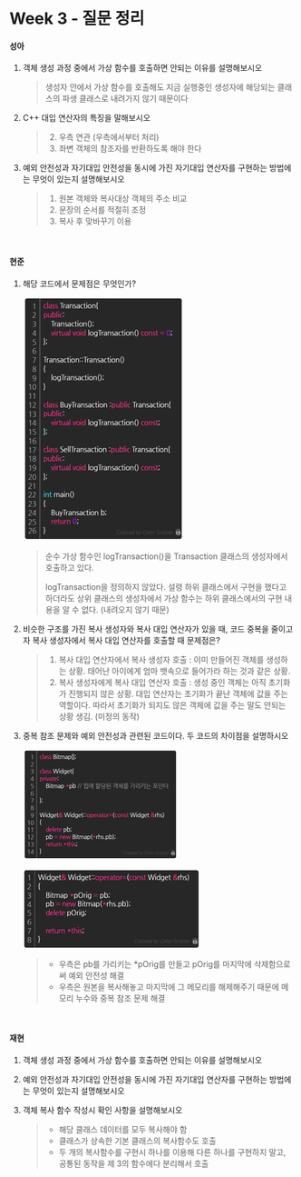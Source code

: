 # Week 3 - 질문 정리

#### 성아

1. 객체 생성 과정 중에서 가상 함수를 호출하면 안되는 이유를 설명해보시오

   > 생성자 안에서 가상 함수를 호출해도 지금 실행중인 생성자에 해당되는 클래스의 파생 클래스로 내려가지 않기 때문이다

2. C++ 대입 연산자의 특징을 말해보시오

   > 2. 우측 연관 (우측에서부터 처리)
   > 2. 좌변 객체의 참조자를 반환하도록 해야 한다
   
3. 예외 안전성과 자기대입 안전성을 동시에 가진 자기대입 연산자를 구현하는 방법에는 무엇이 있는지 설명해보시오

   > 1. 원본 객체와 복사대상 객체의 주소 비교
   > 2. 문장의 순서를 적절히 조정
   > 3. 복사 후 맞바꾸기 이용

<br>

#### 현준

1. 해당 코드에서 문제점은 무엇인가?

   ![pic1](https://github.com/seongahpark/CPPBookStudy/blob/main/Effective_CPP/Week03/pic1.png)
   
   >순수 가상 함수인 logTransaction()을 Transaction 클래스의 생성자에서 호출하고 있다.
   >
   >logTransaction을 정의하지 않았다. 설령 하위 클래스에서 구현을 했다고 하더라도 상위 클래스의 생성자에서 가상 함수는 하위 클래스에서의 구현 내용을 알 수 없다. (내려오지 않기 때문)
   
2. 비슷한 구조를 가진 복사 생성자와 복사 대입 연산자가 있을 때, 코드 중복을 줄이고자 복사 생성자에서 복사 대입 연산자를 호출할 때 문제점은?

   > 1. 복사 대입 연산자에서 복사 생성자 호출 : 이미 만들어진 객체를 생성하는 상황. 태어난 아이에게 엄마 뱃속으로 들어가라 하는 것과 같은 상황.
   > 2. 복사 생성자에게 복사 대입 연산자 호출 : 생성 중인 객체는 아직 초기화가 진행되지 않은 상황. 대입 연산자는 초기화가 끝난 객체에 값을 주는 역할이다. 따라서 초기화가 되지도 않은 객체에 값을 주는 말도 안되는 상황 생김. (미정의 동작)

3. 중복 참조 문제와 예외 안전성과 관련된 코드이다. 두 코드의 차이점을 설명하시오

   ![pic2](https://github.com/seongahpark/CPPBookStudy/blob/main/Effective_CPP/Week03/pic2.png)

   ![pic3](https://github.com/seongahpark/CPPBookStudy/blob/main/Effective_CPP/Week03/pic3.png)
   
   > - 우측은 pb를 가리키는 *pOrig를 만들고 pOrig를 마지막에 삭제함으로써 예외 안전성 해결
   >- 우측은 원본을 복사해놓고 마지막에 그 메모리를 해제해주기 때문에 메모리 누수와 중복 참조 문제 해결

<br>

#### 재현

1. 객체 생성 과정 중에서 가상 함수를 호출하면 안되는 이유를 설명해보시오

2. 예외 안전성과 자기대입 안전성을 동시에 가진 자기대입 연산자를 구현하는 방법에는 무엇이 있는지 설명해보시오

3. 객체 복사 함수 작성시 확인 사항을 설명해보시오

   > - 해당 클래스 데이터를 모두 복사해야 함
   > - 클래스가 상속한 기본 클래스의 복사함수도 호출
   > - 두 개의 복사함수를 구현시 하나를 이용해 다른 하나를 구현하지 말고, 공통된 동작을 제 3의 함수에다 분리해서 호출